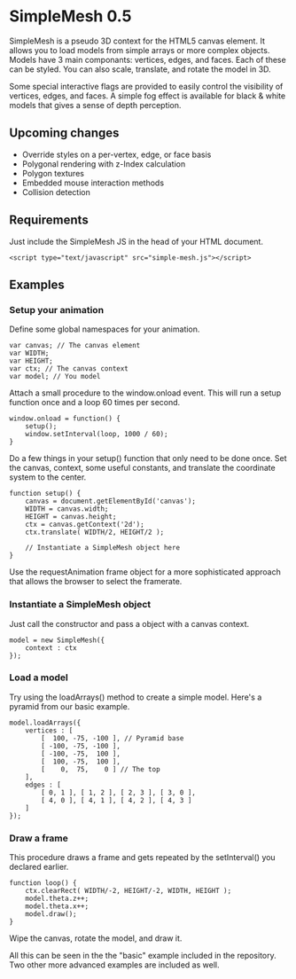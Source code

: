 SimpleMesh 0.5
==============

SimpleMesh is a pseudo 3D context for the HTML5 canvas element. It allows you to load models from simple arrays or more complex objects. Models have 3 main componants: vertices, edges, and faces. Each of these can be styled. You can also scale, translate, and rotate the model in 3D.

Some special interactive flags are provided to easily control the visibility of vertices, edges, and faces. A simple fog effect is available for black & white models that gives a sense of depth perception.

Upcoming changes
----------------

 * Override styles on a per-vertex, edge, or face basis
 * Polygonal rendering with z-Index calculation
 * Polygon textures
 * Embedded mouse interaction methods
 * Collision detection

Requirements
------------

Just include the SimpleMesh JS in the head of your HTML document.

	<script type="text/javascript" src="simple-mesh.js"></script>

Examples
--------

### Setup your animation

Define some global namespaces for your animation.

	var canvas; // The canvas element
	var WIDTH;
	var HEIGHT;
	var ctx; // The canvas context
	var model; // You model

Attach a small procedure to the window.onload event. This will run a setup function once and a loop 60 times per second.

	window.onload = function() {
		setup();
		window.setInterval(loop, 1000 / 60);
	}

Do a few things in your setup() function that only need to be done once. Set the canvas, context, some useful constants, and translate the coordinate system to the center.

	function setup() {
		canvas = document.getElementById('canvas');
		WIDTH = canvas.width;
		HEIGHT = canvas.height;
		ctx = canvas.getContext('2d');
		ctx.translate( WIDTH/2, HEIGHT/2 );

		// Instantiate a SimpleMesh object here
	}

Use the requestAnimation frame object for a more sophisticated approach that allows the browser to select the framerate.

### Instantiate a SimpleMesh object

Just call the constructor and pass a object with a canvas context.

	model = new SimpleMesh({
		context : ctx
	});


### Load a model

Try using the loadArrays() method to create a simple model. Here's a pyramid from our basic example.

	model.loadArrays({
		vertices : [
			[  100, -75, -100 ], // Pyramid base
			[ -100, -75, -100 ],
			[ -100, -75,  100 ],
			[  100, -75,  100 ],
			[    0,  75,    0 ] // The top
		],
		edges : [
			[ 0, 1 ], [ 1, 2 ], [ 2, 3 ], [ 3, 0 ],
			[ 4, 0 ], [ 4, 1 ], [ 4, 2 ], [ 4, 3 ]
		]
	});

### Draw a frame

This procedure draws a frame and gets repeated by the setInterval() you declared earlier.

	function loop() {
		ctx.clearRect( WIDTH/-2, HEIGHT/-2, WIDTH, HEIGHT );
		model.theta.z++;
		model.theta.x++;
		model.draw();
	}

Wipe the canvas, rotate the model, and draw it.

All this can be seen in the the "basic" example included in the repository. Two other more advanced examples are included as well.
